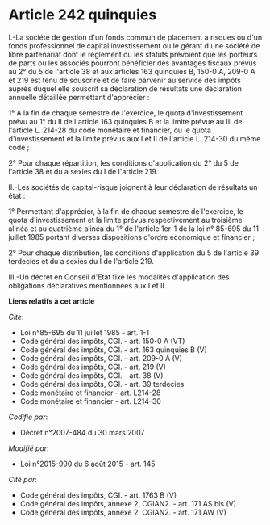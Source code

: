 # Article 242 quinquies

I.-La société de gestion d'un fonds commun de placement à risques ou d'un fonds professionnel de capital investissement ou le
gérant d'une société de libre partenariat dont le règlement ou les statuts prévoient que les porteurs de parts ou les
associés pourront bénéficier des avantages fiscaux prévus au 2° du 5 de l'article 38 et aux articles 163 quinquies B, 150-0
A, 
209-0 A et 219 est tenu de souscrire et de faire parvenir au service des impôts auprès duquel elle souscrit sa déclaration de
résultats une déclaration annuelle détaillée permettant d'apprécier : 

1° A la fin de chaque semestre de l'exercice, le quota d'investissement prévu au 1° du II de l'article 163 quinquies B et la
limite prévue au III de l'article L. 214-28 du code monétaire et financier, ou le quota d'investissement et la limite prévus
aux I et II de l'article L. 214-30 du même code ; 

2° Pour chaque répartition, les conditions d'application du 2° du 5 de l'article 38 et du a sexies du I de l'article 219. 

II.-Les sociétés de capital-risque joignent à leur déclaration de résultats un état : 

1° Permettant d'apprécier, à la fin de chaque semestre de l'exercice, le quota d'investissement et la limite prévus
respectivement au troisième alinéa et au quatrième alinéa du 1° de l'article 1er-1 de la loi n° 85-695 du 11 juillet 1985
portant diverses dispositions d'ordre économique et financier ; 

2° Pour chaque distribution, les conditions d'application du 5 de l'article 39 terdecies et du a sexies du I de l'article
219. 

III.-Un décret en Conseil d'Etat fixe les modalités d'application des obligations déclaratives mentionnées aux I et II.

**Liens relatifs à cet article**

_Cite_:

  - Loi n°85-695 du 11 juillet 1985 - art. 1-1
  - Code général des impôts, CGI. - art. 150-0 A (VT)
  - Code général des impôts, CGI. - art. 163 quinquies B (V)
  - Code général des impôts, CGI. - art. 209-0 A (V)
  - Code général des impôts, CGI. - art. 219 (V)
  - Code général des impôts, CGI. - art. 38 (V)
  - Code général des impôts, CGI. - art. 39 terdecies
  - Code monétaire et financier - art. L214-28
  - Code monétaire et financier - art. L214-30

_Codifié par_:

  - Décret n°2007-484 du 30 mars 2007

_Modifié par_:

  - Loi n°2015-990 du 6 août 2015 - art. 145

_Cité par_:

  - Code général des impôts, CGI. - art. 1763 B (V)
  - Code général des impôts, annexe 2, CGIAN2. - art. 171 AS bis (V)
  - Code général des impôts, annexe 2, CGIAN2. - art. 171 AW (V)
